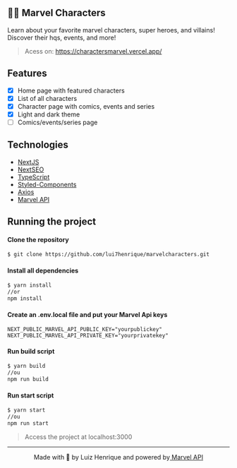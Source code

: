 ## 🦸‍♂️ Marvel Characters
Learn about your favorite marvel characters, super heroes, and villains! Discover their hqs, events, and more!
> Acess on: https://charactersmarvel.vercel.app/

## Features
- [x] Home page with featured characters
- [x] List of all characters
- [x] Character page with comics, events and series
- [x] Light and dark theme
- [ ] Comics/events/series page

## Technologies
- [NextJS](https://nextjs.org/)
- [NextSEO](https://github.com/garmeeh/next-seo)
- [TypeScript](https://www.typescriptlang.org/)
- [Styled-Components](https://styled-components.com/)
- [Axios](https://github.com/axios/axios)
- [Marvel API](https://developer.marvel.com/)

## Running the project

#### Clone the repository
```bash
$ git clone https://github.com/lui7henrique/marvelcharacters.git
```
    
#### Install all dependencies
```bash
$ yarn install 
//or
npm install
```

#### Create an .env.local file and put your Marvel Api keys
```
NEXT_PUBLIC_MARVEL_API_PUBLIC_KEY="yourpublickey"
NEXT_PUBLIC_MARVEL_API_PRIVATE_KEY="yourprivatekey"
```

#### Run build script
```bash
$ yarn build 
//ou 
npm run build
```

#### Run start script
```bash
$ yarn start 
//ou 
npm run start
```

> Access the project at localhost:3000

---

<p align="center">Made with 💖 by Luiz Henrique and powered by<a href="https://developer.marvel.com/" target="_blank"> Marvel API</a>
